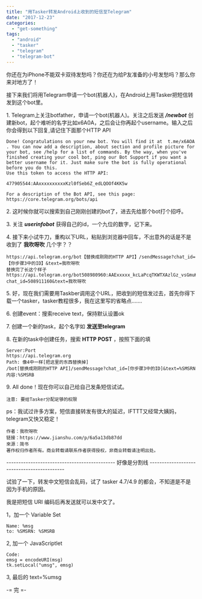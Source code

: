 ```yaml
---
title: "用Tasker转发Android上收到的短信至Telegram"
date: "2017-12-23"
categories: 
  - "get-something"
tags: 
  - "android"
  - "tasker"
  - "telegram"
  - "telegram-bot"
---
```


你还在为iPhone不能双卡双待发愁吗？你还在为给P友准备的小号发愁吗？那么你来对地方了！

接下来我们将用Telegram申请一个bot(机器人)，在Android上用Tasker把短信转发到这个bot里。

1\. Telegram上关注botfather，申请一个bot(机器人)。关注之后发送 **_/newbot_** 创建新bot，起个难听的名字比如x6A0A，之后会让你再起个username。输入之后你会得到以下回复,请记住下面那个HTTP API

```
Done! Congratulations on your new bot. You will find it at  t.me/x6AOA . You can now add a description, about section and profile picture for your bot, see /help for a list of commands. By the way, when you've finished creating your cool bot, ping our Bot Support if you want a better username for it. Just make sure the bot is fully operational before you do this.
Use this token to access the HTTP API:

477905544:AAxxxxxxxxxxKzl0fSeb6Z_edLQOOf4KK5w

For a description of the Bot API, see this page: https://core.telegram.org/bots/api
```

2\. 这时候你就可以搜索到自己刚刚创建的bot了，进去先给那个bot打个招呼。

3\. 关注 **_userinfobot_** 获得自己的id，一个九位的数字，记下来。

4\. 接下来小试牛刀，重构以下URL，粘贴到浏览器中回车，不出意外的话是不是收到了 **我吹呀吹** 几个字？？

```
https://api.telegram.org/bot【替换成刚刚的HTTP API】/sendMessage?chat_id=【你步骤3中的ID】&text=我吹呀吹
替换完了长这个样子
https://api.telegram.org/bot508980960:AAExxxxx_kcLaPcqTKWTXAzlGz_vsGmuKhUR4/sendMessage?chat_id=508911160&text=我吹呀吹
```

5\. 好，现在我们需要用Taskber调用这个URL，把收到的短信发过去，首先你得下载一个tasker，tasker教程很多，我在这里写的省略点.......

6\. 创建event：搜索receive text，保持默认设置ok

7\. 创建一个新的task，起个名字如 **发送至telegram**

8\. 在新的task中创建任务，搜索 **HTTP POST** ，按照下面的填

```
Server:Port
https://api.telegram.org
Path: 像4中一样[把这里的东西替换掉]
/bot[替换成刚刚的HTTP API]/sendMessage?chat_id=[你步骤3中的ID]&text=%SMSRN 内容:%SMSRB
```

9\. All done！现在你可以自己给自己发条短信试试。

```
注意: 要给Tasker分配足够的权限
```

ps：我试过许多方案，短信直接转发有很大的延迟，IFTTT又经常大姨妈，telegram又快又稳定！

```
作者：我吹呀吹
链接：https://www.jianshu.com/p/6a5a13db87dd
來源：简书
著作权归作者所有。商业转载请联系作者获得授权，非商业转载请注明出处。
```

\--------------------------------------------- 好像是分割线 -------------------------------------------

试验了一下，转发中文短信会乱码，试了 tasker 4.7/4.9 的都会，不知道是不是因为手机的原因。

我是把短信 URI 编码后再发送就可以发中文了。

1，加一个 Variable Set

```
Name: %msg
to: %SMSRN: %SMSRB
```

2, 加一个 JavaScriptlet

```
Code:
emsg = encodeURI(msg)
tk.setLocal("umsg", emsg)
```

3, 最后的 text=%umsg

\-= 完 =-

